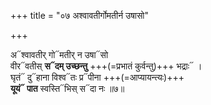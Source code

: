 +++
title = "०७ अश्वावतीर्गोमतीर्न उषासो"

+++

अ᳓श्वावतीर् गो᳓मतीर् न उषा᳓सो  
वीर᳓वतीस् **स᳓दम् उच्छन्तु** +++(=प्रभातं कुर्वन्तु)+++ भद्राः᳓ ।   
घृतं᳓ दु᳓हाना विश्व᳓तः प्र᳓पीना +++(=आप्यायन्त्यः)+++  
**यूयं᳓ पात** स्वस्ति᳓भिस् स᳓दा नः ॥७॥
